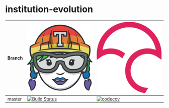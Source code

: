 # institution-evolution

Branch|[![Travis CI logo](logos/travis_tessa_pride_logo.png)](https://travis-ci.org)|[![Codecov logo](logos/codecov_logo.png)](https://www.codecov.io)
---|---|---
master|[![Build Status](https://travis-ci.org/ClaireGuerin/institution-evolution.svg?branch=master)](https://travis-ci.org/ClaireGuerin/institution-evolution)|[![codecov](https://codecov.io/gh/ClaireGuerin/institution-evolution/branch/master/graph/badge.svg)](https://codecov.io/gh/ClaireGuerin/institution-evolution)